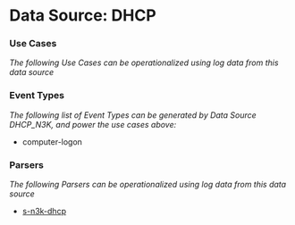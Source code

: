 Data Source: DHCP
=================

### Use Cases

_The following Use Cases can be operationalized using log data from this data source_



### Event Types

_The following list of Event Types can be generated by Data Source DHCP_N3K, and power the use cases above:_

- computer-logon


### Parsers

_The following Parsers can be operationalized using log data from this data source_

* [s-n3k-dhcp](parserContent_s-n3k-dhcp.md)
